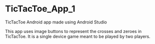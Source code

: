 # TicTacToe_App_1
TicTacToe Android app made using Android Studio

This app uses image buttons to represent the crosses and zeroes in TicTacToe. It is a single device game meant to be played by two players.
